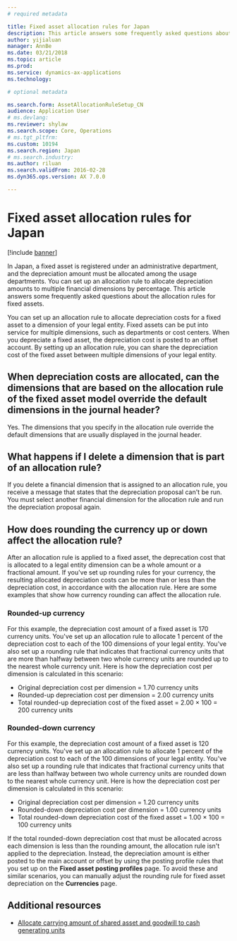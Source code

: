 ```yaml
---
# required metadata

title: Fixed asset allocation rules for Japan
description: This article answers some frequently asked questions about fixed asset allocation rules for Japan.
author: yijialuan
manager: AnnBe
ms.date: 03/21/2018
ms.topic: article
ms.prod: 
ms.service: dynamics-ax-applications
ms.technology: 

# optional metadata

ms.search.form: AssetAllocationRuleSetup_CN
audience: Application User
# ms.devlang: 
ms.reviewer: shylaw
ms.search.scope: Core, Operations
# ms.tgt_pltfrm: 
ms.custom: 10194
ms.search.region: Japan
# ms.search.industry: 
ms.author: riluan
ms.search.validFrom: 2016-02-28
ms.dyn365.ops.version: AX 7.0.0

---
```


# Fixed asset allocation rules for Japan

[!include [banner](../includes/banner.md)]

In Japan, a fixed asset is registered under an administrative department, and the depreciation amount must be allocated among the usage departments. You can set up an allocation rule to allocate depreciation amounts to multiple financial dimensions by percentage. This article answers some frequently asked questions about the allocation rules for fixed assets.

You can set up an allocation rule to allocate depreciation costs for a fixed asset to a dimension of your legal entity. Fixed assets can be put into service for multiple dimensions, such as departments or cost centers. When you depreciate a fixed asset, the depreciation cost is posted to an offset account. By setting up an allocation rule, you can share the depreciation cost of the fixed asset between multiple dimensions of your legal entity.

## When depreciation costs are allocated, can the dimensions that are based on the allocation rule of the fixed asset model override the default dimensions in the journal header?
Yes. The dimensions that you specify in the allocation rule override the default dimensions that are usually displayed in the journal header.

## What happens if I delete a dimension that is part of an allocation rule?
If you delete a financial dimension that is assigned to an allocation rule, you receive a message that states that the depreciation proposal can't be run. You must select another financial dimension for the allocation rule and run the depreciation proposal again.

## How does rounding the currency up or down affect the allocation rule?
After an allocation rule is applied to a fixed asset, the deprecation cost that is allocated to a legal entity dimension can be a whole amount or a fractional amount. If you've set up rounding rules for your currency, the resulting allocated depreciation costs can be more than or less than the depreciation cost, in accordance with the allocation rule. Here are some examples that show how currency rounding can affect the allocation rule.

### Rounded-up currency

For this example, the depreciation cost amount of a fixed asset is 170 currency units. You've set up an allocation rule to allocate 1 percent of the depreciation cost to each of the 100 dimensions of your legal entity. You've also set up a rounding rule that indicates that fractional currency units that are more than halfway between two whole currency units are rounded up to the nearest whole currency unit. Here is how the depreciation cost per dimension is calculated in this scenario:

-   Original depreciation cost per dimension = 1.70 currency units
-   Rounded-up depreciation cost per dimension = 2.00 currency units
-   Total rounded-up depreciation cost of the fixed asset = 2.00 × 100 = 200 currency units

### Rounded-down currency

For this example, the depreciation cost amount of a fixed asset is 120 currency units. You've set up an allocation rule to allocate 1 percent of the depreciation cost to each of the 100 dimensions of your legal entity. You've also set up a rounding rule that indicates that fractional currency units that are less than halfway between two whole currency units are rounded down to the nearest whole currency unit. Here is how the depreciation cost per dimension is calculated in this scenario:

-   Original depreciation cost per dimension = 1.20 currency units
-   Rounded-down depreciation cost per dimension = 1.00 currency units
-   Total rounded-down depreciation cost of the fixed asset = 1.00 × 100 = 100 currency units

If the total rounded-down depreciation cost that must be allocated across each dimension is less than the rounding amount, the allocation rule isn't applied to the depreciation. Instead, the depreciation amount is either posted to the main account or offset by using the posting profile rules that you set up on the **Fixed asset posting profiles** page. To avoid these and similar scenarios, you can manually adjust the rounding rule for fixed asset depreciation on the **Currencies** page.

## Additional resources
- [Allocate carrying amount of shared asset and goodwill to cash generating units](./tasks/allocate-carrying-amount.md)
